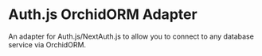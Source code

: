 # Auth.js OrchidORM Adapter

An adapter for Auth.js/NextAuth.js to allow you to connect to any database
service via OrchidORM.
